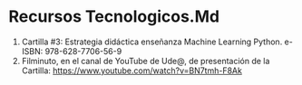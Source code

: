 # Recursos Tecnologicos.Md

1. Cartilla #3: Estrategia didáctica enseñanza Machine Learning Python.
   e-ISBN:  978-628-7706-56-9 
3. Filminuto, en el canal de YouTube de Ude@, de presentación de la Cartilla: https://www.youtube.com/watch?v=BN7tmh-F8Ak

